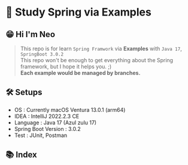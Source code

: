 # 🚀 Study Spring via Examples

## 😁 Hi I'm Neo
> This repo is for learn `Spring Framwork` via **Examples** with `Java 17`, `SpringBoot 3.0.2`  
> This repo won't be enough to get everything about the Spring framework, but I hope it helps you. ;)  
> **Each example would be managed by branches.**

## 🛠️ Setups

- OS : Currently macOS Ventura 13.0.1 (arm64)
- IDEA : IntelliJ 2022.2.3 CE
- Language : Java 17 (Azul zulu 17)
- Spring Boot Version : 3.0.2
- Test : JUnit, Postman

## 📚 Index
